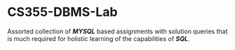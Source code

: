# CS355-DBMS-Lab
Assorted collection of ***MYSQL*** based assignments with solution queries that is much required for holistic learning of the capabilities of ***SQL***.

